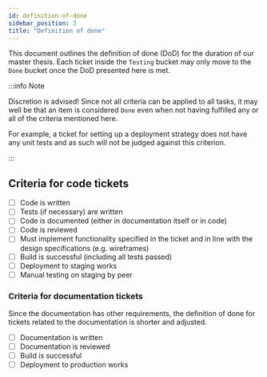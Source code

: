 ```yaml
---
id: definition-of-done
sidebar_position: 3
title: "Definition of done"
---
```


This document outlines the definition of done (DoD) for the duration of our master thesis. Each ticket inside
the `Testing` bucket may only move to the `Done` bucket once the DoD presented here is met.

:::info Note

Discretion is advised! Since not all criteria can be applied to all tasks, it may well be that an item is
considered `Done` even when not having fulfilled any or all of the criteria mentioned here.

For example, a ticket for setting up a deployment strategy does not have any unit tests and as such will not be judged
against this criterion.

:::

## Criteria for code tickets

- [ ] Code is written
- [ ] Tests (if necessary) are written
- [ ] Code is documented (either in documentation itself or in code)
- [ ] Code is reviewed
- [ ] Must implement functionality specified in the ticket and in line with the design specifications (e.g. wireframes)
- [ ] Build is successful (including all tests passed)
- [ ] Deployment to staging works
- [ ] Manual testing on staging by peer

### Criteria for documentation tickets

Since the documentation has other requirements, the definition of done for tickets related to the documentation is shorter and adjusted.

- [ ] Documentation is written
- [ ] Documentation is reviewed
- [ ] Build is successful
- [ ] Deployment to production works
